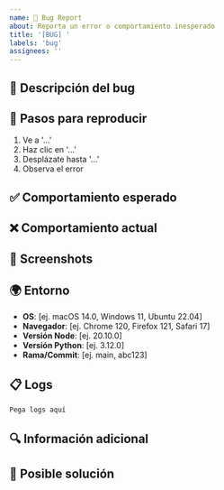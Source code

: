 ```yaml
---
name: 🐛 Bug Report
about: Reporta un error o comportamiento inesperado
title: '[BUG] '
labels: 'bug'
assignees: ''
---
```


## 🐛 Descripción del bug

<!-- Una descripción clara y concisa del bug -->

## 🔄 Pasos para reproducir

1. Ve a '...'
2. Haz clic en '...'
3. Desplázate hasta '...'
4. Observa el error

## ✅ Comportamiento esperado

<!-- Descripción clara de lo que esperabas que sucediera -->

## ❌ Comportamiento actual

<!-- Descripción clara de lo que está sucediendo -->

## 📸 Screenshots

<!-- Si aplica, añade screenshots para ayudar a explicar el problema -->

## 🌍 Entorno

- **OS**: [ej. macOS 14.0, Windows 11, Ubuntu 22.04]
- **Navegador**: [ej. Chrome 120, Firefox 121, Safari 17]
- **Versión Node**: [ej. 20.10.0]
- **Versión Python**: [ej. 3.12.0]
- **Rama/Commit**: [ej. main, abc123]

## 📋 Logs

<!-- Añade logs relevantes -->

```
Pega logs aquí
```

## 🔍 Información adicional

<!-- Cualquier contexto adicional sobre el problema -->

## 🎯 Posible solución

<!-- Si tienes una idea de cómo solucionarlo, descríbela aquí -->

